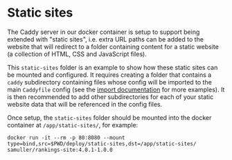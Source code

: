 # Static sites

The Caddy server in our docker container is setup to support being extended with "static sites", i.e. extra URL paths can be added to the website that will redirect to a folder containing content for a static website (a collection of HTML, CSS and JavaScript files).

This `static-sites` folder is an example to show how these static sites can be mounted and configured. It requires creating a folder that contains a `caddy` subdirectory containing files whose config will be imported to the main `Caddyfile` config (see the [import documentation](https://caddyserver.com/docs/caddyfile/directives/import) for more examples). It is then recommended to add other subdirectories for each of your static website data that will be referenced in the config files.

Once setup, the `static-sites` folder should be mounted into the docker container at `/app/static-sites/`, for example:
```shell
docker run -it --rm -p 80:8080 --mount type=bind,src=$PWD/deploy/static-sites,dst=/app/static-sites/ samuller/rankings-site:4.0.1-1.0.0
```
